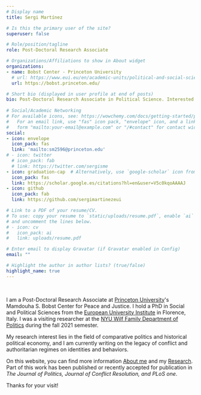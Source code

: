 ```yaml
---
# Display name
title: Sergi Martínez

# Is this the primary user of the site?
superuser: false

# Role/position/tagline
role: Post-Doctoral Research Associate

# Organizations/Affiliations to show in About widget
organizations:
- name: Bobst Center - Princeton University
  # url: https://www.eui.eu/en/academic-units/political-and-social-sciences
  url: https://bobst.princeton.edu/ 

# Short bio (displayed in user profile at end of posts)
bio: Post-Doctoral Research Associate in Political Science. Interested in the legacy of conflict and authoritarian regimes.
 
# Social/Academic Networking
# For available icons, see: https://wowchemy.com/docs/getting-started/page-builder/#icons
#   For an email link, use "fas" icon pack, "envelope" icon, and a link in the
#   form "mailto:your-email@example.com" or "/#contact" for contact widget.
social:
- icon: envelope
  icon_pack: fas
  link: 'mailto:sm2596@princeton.edu'
# - icon: twitter
  # icon_pack: fab
  # link: https://twitter.com/sergisme
- icon: graduation-cap  # Alternatively, use `google-scholar` icon from `ai` icon pack
  icon_pack: fas
  link: https://scholar.google.es/citations?hl=en&user=V5c0kqoAAAAJ
- icon: github
  icon_pack: fab
  link: https://github.com/sergimartinezeui

# Link to a PDF of your resume/CV.
# To use: copy your resume to `static/uploads/resume.pdf`, enable `ai` icons in `params.toml`, 
# and uncomment the lines below.
# - icon: cv
#   icon_pack: ai
#   link: uploads/resume.pdf

# Enter email to display Gravatar (if Gravatar enabled in Config)
email: ""

# Highlight the author in author lists? (true/false)
highlight_name: true
---
```


<font color="white"> . </font>

I am a Post-Doctoral Research Associate at [Princeton University](https://politics.princeton.edu/)'s Mamdouha S. Bobst Center for Peace and Justice. I hold a PhD in Social and Political Sciences from the [European University Institute](https://www.eui.eu/en/academic-units/political-and-social-sciences) in Florence, Italy. I was a visiting researcher at the [NYU Wilf Family Department of Politics](https://as.nyu.edu/departments/politics.html) during the fall 2021 semester.

My research interest lies in the field of comparative politics and historical political economy, and I am currently writing on the legacy of conflict and authoritarian regimes on identities and behaviors. 

On this website, you can find more information [About me](https://sergi-martinez.com/#projects) and my [Research](https://sergi-martinez.com/#featured). Part of this work has been published or recently accepted for publication in *The Journal of Politics, Journal of Conflict Resolution, and PLoS one*.

Thanks for your visit!
